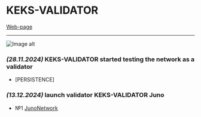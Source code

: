 # KEKS-VALIDATOR  
[Web-page](https://keks-validator.com)

____

![Image alt](https://github.com/exorcistcofe/logo-keks-validator/blob/main/Изображение%20JPEG-48C0-9C85-B8-0.jpeg)

###  ***(28.11.2024)*** KEKS-VALIDATOR started testing the network as a validator 

- [PERSISTENCE]

### ***(13.12.2024)*** launch validator KEKS-VALIDATOR Juno
- №1 [JunoNetwork](https://www.mintscan.io/juno/validators/junovaloper1200yhj9ptjv78huj804z5lwz7kahhd458pmqdr)
